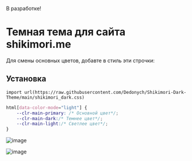 В разработке!
# Темная тема для сайта shikimori.me

Для смены основных цветов, добавте в стиль эти строчки:

## Установка
`import url(https://raw.githubusercontent.com/Dedonych/Shikimori-Dark-Theme/main/shikimori_dark.css) `

```css 
html[data-color-mode="light"] {
    --clr-main-primary: /* Основной цвет*/;
    --clr-main-dark:/* Темнее цвет*/;
    --clr-main-light:/* Светлее цвет*/;
}
```
![image](https://user-images.githubusercontent.com/75681154/242290217-e907fe22-af0f-4f14-9453-b614f7984bf9.png)

![image](https://user-images.githubusercontent.com/75681154/242290341-18a829e9-9ac5-4683-99e3-520c5c67ea82.png)
